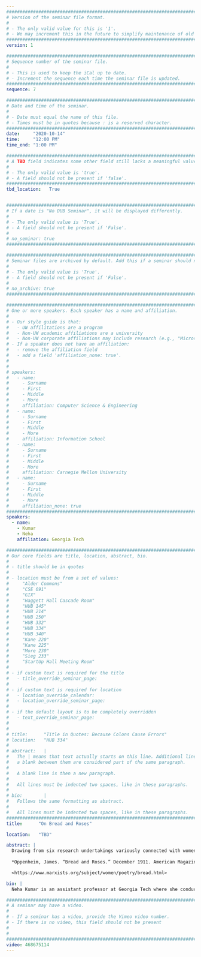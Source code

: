 ```yaml
---
################################################################################
# Version of the seminar file format.
#
# - The only valid value for this is '1'.
# - We may increment this in the future to simplify maintenance of old seminars.
################################################################################
version: 1

################################################################################
# Sequence number of the seminar file.
#
# - This is used to keep the iCal up to date.
# - Increment the sequence each time the seminar file is updated.
################################################################################
sequence: 7

################################################################################
# Date and time of the seminar.
#
# - Date must equal the name of this file.
# - Times must be in quotes because : is a reserved character.
################################################################################
date:     "2020-10-14"
time:     "12:00 PM"
time_end: "1:00 PM"

################################################################################
# A TBD field indicates some other field still lacks a meaningful value.
#
# - The only valid value is 'true'.
# - A field should not be present if 'false'.
################################################################################
tbd_location:   True


################################################################################
# If a date is "No DUB Seminar", it will be displayed differently.
#
# - The only valid value is 'True'.
# - A field should not be present if 'False'.
#
# no_seminar: true
################################################################################

################################################################################
# Seminar files are archived by default. Add this if a seminar should not be.
#
# - The only valid value is 'True'.
# - A field should not be present if 'False'.
#
# no_archive: true
################################################################################

################################################################################
# One or more speakers. Each speaker has a name and affiliation.
#
# - Our style guide is that:
#   - UW affilitations are a program
#   - Non-UW academic affiliations are a university
#   - Non-UW corporate affiliations may include research (e.g., "Microsoft Research")
# - If a speaker does not have an affiliation:
#   - remove the affiliation field
#   - add a field 'affiliation_none: true'.
#
#
# speakers:
#   - name: 
#     - Surname
#     - First
#     - Middle
#     - More
#     affiliation: Computer Science & Engineering 
#   - name: 
#     - Surname
#     - First
#     - Middle
#     - More
#     affiliation: Information School 
#   - name: 
#     - Surname
#     - First
#     - Middle
#     - More
#     affiliation: Carnegie Mellon University 
#   - name:
#     - Surname
#     - First
#     - Middle
#     - More
#     affiliation_none: true
################################################################################
speakers:
  - name: 
    - Kumar
    - Neha
    affiliation: Georgia Tech

################################################################################
# Our core fields are title, location, abstract, bio.
#
# - title should be in quotes
#
# - location must be from a set of values:
#     "Alder Commons"
#     "CSE 691"
#     "GIX"
#     "Haggett Hall Cascade Room"
#     "HUB 145"
#     "HUB 214"
#     "HUB 250"
#     "HUB 332"
#     "HUB 334"
#     "HUB 340"
#     "Kane 220"
#     "Kane 225"
#     "More 230"
#     "Sieg 233"
#     "StartUp Hall Meeting Room"
#
# - if custom text is required for the title
#   - title_override_seminar_page:
#
# - if custom text is required for location
#   - location_override_calendar:
#   - location_override_seminar_page:
#
# - if the default layout is to be completely overridden
#   - text_override_seminar_page:
#
#
# title:      "Title in Quotes: Because Colons Cause Errors"
# location:   "HUB 334"
#
# abstract:   |
#   The | means that text actually starts on this line. Additional lines without
#   a blank between them are considered part of the same paragraph.
#
#   A blank line is then a new paragraph.
#
#   All lines must be indented two spaces, like in these paragraphs.
#
# bio:        |
#   Follows the same formatting as abstract.
#
#   All lines must be indented two spaces, like in these paragraphs.
################################################################################
title:      "On Bread and Roses"

location:   "TBD"

abstract: |
  Drawing from six research undertakings variously connected with women’s health in a range of Indian contexts, we highlight how “women’s health” is inextricably linked with extrinsic factors that are imperative to address. We thus orient ourselves towards the broadened focus of “women’s wellbeing,” as outlined by Martha Nussbaum’s central human capabilities. Our research allows us to discuss the importance of taking a long, holistic, and intersectional view to women’s wellbeing. Consolidating lessons learned across studies, we emphasize the potential of framing challenges around women’s wellbeing as learning problems, rather than problems of information access alone. Leveraging this perspective, we propose the use of design-based implementation research as a potential approach in identified learning ecologies, given its emphasis on long-term engagement with multiple stakeholders in the learning process. We conclude by arguing that key contextual characteristics may translate to other cultures and geographies as well, and invite our audience to partner with the Gender, Health, and Wellbeing collective, in this fight for bread, and “fight for roses, too.”
  
  *Oppenheim, James. “Bread and Roses.” December 1911. American Magazine.

  <https://www.marxists.org/subject/women/poetry/bread.html>

bio: |
  Neha Kumar is an assistant professor at Georgia Tech where she conducts research at the intersection of human-centered computing and global development, supported by the TanDEM lab of fantastic students. After getting her PhD from UC Berkeley in 2013 where she was advised by UW-alum Tapan Parikh, she spent an excellent and memorable year as a postdoctoral researcher at UW CSE, being mentored by the very awesome Richard Anderson, Gaetano Borriello, and Beth Kolko. The rich, open, and deeply collaborative research environment at UW gave her the courage and drive to take on the academic life for real. The work she did with Projecting Health, a maternal health intervention that was a collaboration between UW and PATH, brought her to first conduct research on gender and engage feminist thought, setting the foundation for most of her present research pursuits. When she’s not busy doing this research and being grateful to UW for all of the above, she volunteers for the ACM as Chair of the Future of Computing Academy and SIGCHI Vice-President at Large. 

################################################################################
# A seminar may have a video.
#
# - If a seminar has a video, provide the Vimeo video number.
# - If there is no video, this field should not be present
#
# 
################################################################################
video: 468675114
---
```

